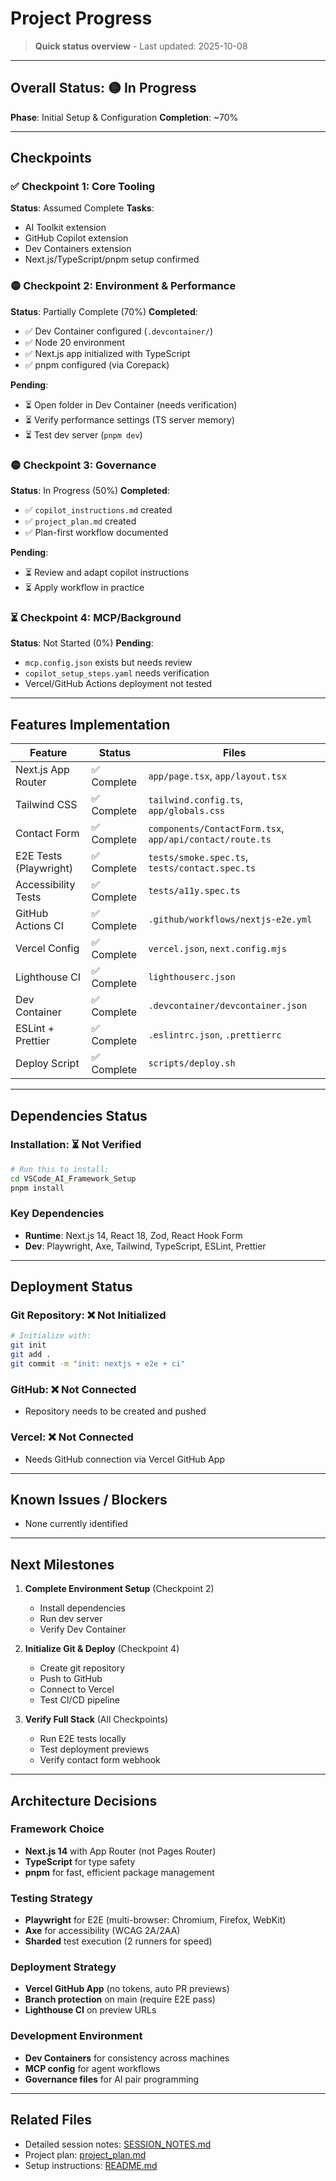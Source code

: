 # Project Progress

> **Quick status overview** - Last updated: 2025-10-08

---

## Overall Status: 🟡 In Progress

**Phase**: Initial Setup & Configuration
**Completion**: ~70%

---

## Checkpoints

### ✅ Checkpoint 1: Core Tooling
**Status**: Assumed Complete
**Tasks**:
- AI Toolkit extension
- GitHub Copilot extension
- Dev Containers extension
- Next.js/TypeScript/pnpm setup confirmed

### 🟡 Checkpoint 2: Environment & Performance
**Status**: Partially Complete (70%)
**Completed**:
- ✅ Dev Container configured (`.devcontainer/`)
- ✅ Node 20 environment
- ✅ Next.js app initialized with TypeScript
- ✅ pnpm configured (via Corepack)

**Pending**:
- ⏳ Open folder in Dev Container (needs verification)
- ⏳ Verify performance settings (TS server memory)
- ⏳ Test dev server (`pnpm dev`)

### 🟡 Checkpoint 3: Governance
**Status**: In Progress (50%)
**Completed**:
- ✅ `copilot_instructions.md` created
- ✅ `project_plan.md` created
- ✅ Plan-first workflow documented

**Pending**:
- ⏳ Review and adapt copilot instructions
- ⏳ Apply workflow in practice

### ⏳ Checkpoint 4: MCP/Background
**Status**: Not Started (0%)
**Pending**:
- `mcp.config.json` exists but needs review
- `copilot_setup_steps.yaml` needs verification
- Vercel/GitHub Actions deployment not tested

---

## Features Implementation

| Feature | Status | Files |
|---------|--------|-------|
| Next.js App Router | ✅ Complete | `app/page.tsx`, `app/layout.tsx` |
| Tailwind CSS | ✅ Complete | `tailwind.config.ts`, `app/globals.css` |
| Contact Form | ✅ Complete | `components/ContactForm.tsx`, `app/api/contact/route.ts` |
| E2E Tests (Playwright) | ✅ Complete | `tests/smoke.spec.ts`, `tests/contact.spec.ts` |
| Accessibility Tests | ✅ Complete | `tests/a11y.spec.ts` |
| GitHub Actions CI | ✅ Complete | `.github/workflows/nextjs-e2e.yml` |
| Vercel Config | ✅ Complete | `vercel.json`, `next.config.mjs` |
| Lighthouse CI | ✅ Complete | `lighthouserc.json` |
| Dev Container | ✅ Complete | `.devcontainer/devcontainer.json` |
| ESLint + Prettier | ✅ Complete | `.eslintrc.json`, `.prettierrc` |
| Deploy Script | ✅ Complete | `scripts/deploy.sh` |

---

## Dependencies Status

### Installation: ⏳ Not Verified
```bash
# Run this to install:
cd VSCode_AI_Framework_Setup
pnpm install
```

### Key Dependencies
- **Runtime**: Next.js 14, React 18, Zod, React Hook Form
- **Dev**: Playwright, Axe, Tailwind, TypeScript, ESLint, Prettier

---

## Deployment Status

### Git Repository: ❌ Not Initialized
```bash
# Initialize with:
git init
git add .
git commit -m "init: nextjs + e2e + ci"
```

### GitHub: ❌ Not Connected
- Repository needs to be created and pushed

### Vercel: ❌ Not Connected
- Needs GitHub connection via Vercel GitHub App

---

## Known Issues / Blockers
- None currently identified

---

## Next Milestones

1. **Complete Environment Setup** (Checkpoint 2)
   - Install dependencies
   - Run dev server
   - Verify Dev Container

2. **Initialize Git & Deploy** (Checkpoint 4)
   - Create git repository
   - Push to GitHub
   - Connect to Vercel
   - Test CI/CD pipeline

3. **Verify Full Stack** (All Checkpoints)
   - Run E2E tests locally
   - Test deployment previews
   - Verify contact form webhook

---

## Architecture Decisions

### Framework Choice
- **Next.js 14** with App Router (not Pages Router)
- **TypeScript** for type safety
- **pnpm** for fast, efficient package management

### Testing Strategy
- **Playwright** for E2E (multi-browser: Chromium, Firefox, WebKit)
- **Axe** for accessibility (WCAG 2A/2AA)
- **Sharded** test execution (2 runners for speed)

### Deployment Strategy
- **Vercel GitHub App** (no tokens, auto PR previews)
- **Branch protection** on main (require E2E pass)
- **Lighthouse CI** on preview URLs

### Development Environment
- **Dev Containers** for consistency across machines
- **MCP config** for agent workflows
- **Governance files** for AI pair programming

---

## Related Files
- Detailed session notes: [SESSION_NOTES.md](SESSION_NOTES.md)
- Project plan: [project_plan.md](project_plan.md)
- Setup instructions: [README.md](README.md)
